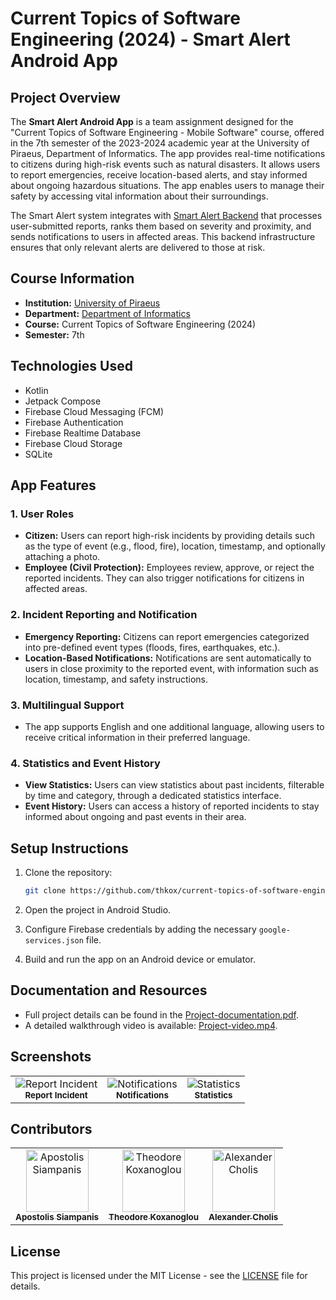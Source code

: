 # Current Topics of Software Engineering (2024) - Smart Alert Android App

## Project Overview

The **Smart Alert Android App** is a team assignment designed for the "Current Topics of Software Engineering - Mobile Software" course, offered in the 7th semester of the 2023-2024 academic year at the University of Piraeus, Department of Informatics. The app provides real-time notifications to citizens during high-risk events such as natural disasters. It allows users to report emergencies, receive location-based alerts, and stay informed about ongoing hazardous situations. The app enables users to manage their safety by accessing vital information about their surroundings.

The Smart Alert system integrates with [Smart Alert Backend](https://github.com/thkox/current-topics-of-software-engineering_2023-smart-alert-server) that processes user-submitted reports, ranks them based on severity and proximity, and sends notifications to users in affected areas. This backend infrastructure ensures that only relevant alerts are delivered to those at risk.

## Course Information
- **Institution:** [University of Piraeus](https://www.unipi.gr/en/)
- **Department:** [Department of Informatics](https://cs.unipi.gr/en/)
- **Course:** Current Topics of Software Engineering (2024)
- **Semester:** 7th

## Technologies Used

- Kotlin
- Jetpack Compose
- Firebase Cloud Messaging (FCM)
- Firebase Authentication
- Firebase Realtime Database
- Firebase Cloud Storage
- SQLite

## App Features

### 1. User Roles

- **Citizen:** Users can report high-risk incidents by providing details such as the type of event (e.g., flood, fire), location, timestamp, and optionally attaching a photo.
- **Employee (Civil Protection):** Employees review, approve, or reject the reported incidents. They can also trigger notifications for citizens in affected areas.

### 2. Incident Reporting and Notification

- **Emergency Reporting:** Citizens can report emergencies categorized into pre-defined event types (floods, fires, earthquakes, etc.).
- **Location-Based Notifications:** Notifications are sent automatically to users in close proximity to the reported event, with information such as location, timestamp, and safety instructions.

### 3. Multilingual Support

- The app supports English and one additional language, allowing users to receive critical information in their preferred language.

### 4. Statistics and Event History

- **View Statistics:** Users can view statistics about past incidents, filterable by time and category, through a dedicated statistics interface.
- **Event History:** Users can access a history of reported incidents to stay informed about ongoing and past events in their area.

## Setup Instructions

1. Clone the repository:
    ```bash
    git clone https://github.com/thkox/current-topics-of-software-engineering_2023-smart-alert.git
    ```

2. Open the project in Android Studio.
3. Configure Firebase credentials by adding the necessary `google-services.json` file.
4. Build and run the app on an Android device or emulator.

## Documentation and Resources

- Full project details can be found in the [Project-documentation.pdf](./docs/Project-documentation.pdf).
- A detailed walkthrough video is available: [Project-video.mp4](./video/Project-video.mp4).

## Screenshots

<table>
  <tr>
    <td align="center">
      <img src="./images/ReportIncident.png" alt="Report Incident"/>
      <br/>
      <sub><b>Report Incident</b></sub>
    </td>
    <td align="center">
      <img src="./images/Notifications.png" alt="Notifications"/>
      <br/>
      <sub><b>Notifications</b></sub>
    </td>
    <td align="center">
      <img src="./images/Statistics.png" alt="Statistics"/>
      <br/>
      <sub><b>Statistics</b></sub>
    </td>
  </tr>
</table>

## Contributors

<table>
  <tr>
    <td align="center"><a href="https://github.com/ApostolisSiampanis"><img src="https://avatars.githubusercontent.com/u/75365398?v=4" width="100px;" alt="Apostolis Siampanis"/><br /><sub><b>Apostolis Siampanis</b></sub></a><br /></td>
    <td align="center"><a href="https://github.com/thkox"><img src="https://avatars.githubusercontent.com/u/79880468?v=4" width="100px;" alt="Theodore Koxanoglou"/><br /><sub><b>Theodore Koxanoglou</b></sub></a><br /></td>
    <td align="center"><a href="https://github.com/AlexanderCholis"><img src="https://avatars.githubusercontent.com/u/66769337?v=4" width="100px;" alt="Alexander Cholis"/><br /><sub><b>Alexander Cholis</b></sub></a><br /></td>
  </tr>
</table>

## License

This project is licensed under the MIT License - see the [LICENSE](./LICENSE) file for details.
